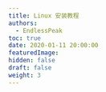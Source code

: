 ```yaml
---
title: Linux 安装教程
authors:
  - EndlessPeak
toc: true
date: 2020-01-11 20:00:00
featuredImage: 
hidden: false
draft: false
weight: 3
---
```


